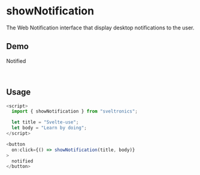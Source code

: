 # showNotification

The Web Notification interface that display desktop notifications to the user.

## Demo

<script>
  import { showNotification } from "sveltronics";

  let title = "Svelte-use";
  let body = "Learn by doing";

  function show() {
    showNotification(title, body)
  }
</script>

<div
  on:click={show}
  style="width: 100px; height: 50px; cursor: pointer;"
  class="bg-[#f0f] text-white rounded border-2 flex justify-center items-center"
>
  Notified
</div>

## Usage

```js
<script>
  import { showNotification } from "sveltronics";

  let title = "Svelte-use";
  let body = "Learn by doing";
</script>

<button
  on:click={() => showNotification(title, body)}
>
  notified
</button>
```